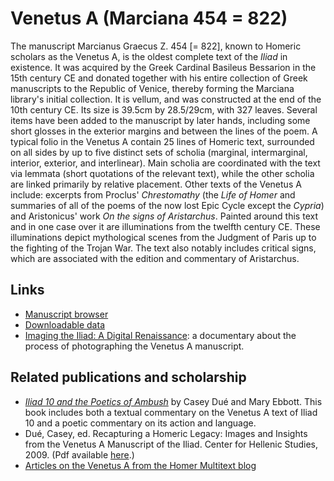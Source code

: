 # Venetus A (Marciana 454 = 822) #

The manuscript Marcianus Graecus Z. 454 [= 822], known to Homeric scholars as the Venetus A, is the oldest complete text of the *Iliad* in existence. It was acquired by the Greek Cardinal Basileus Bessarion in the 15th century CE and donated together with his entire collection of Greek manuscripts to the Republic of Venice, thereby forming the Marciana library's initial collection. It is vellum, and was constructed at the end of the 10th century CE. Its size is 39.5cm by 28.5/29cm, with 327 leaves. Several items have been added to the manuscript by later hands, including some short glosses in the exterior margins and between the lines of the poem. A typical folio in the Venetus A contain 25 lines of Homeric text, surrounded on all sides by up to five distinct sets of scholia (marginal, intermarginal, interior, exterior, and interlinear). Main scholia are coordinated with the text via lemmata (short quotations of the relevant text), while the other scholia are linked primarily by relative placement. Other texts of the Venetus A include: excerpts from Proclus' *Chrestomathy* (the *Life of Homer* and summaries of all of the poems of the now lost Epic Cycle except the *Cypria*) and Aristonicus' work *On the signs of Aristarchus*. Painted around this text and in one case over it are illuminations from the twelfth century CE. These illuminations depict mythological scenes from the Judgment of Paris up to the fighting of the Trojan War. The text also notably includes critical signs, which are associated with the edition and commentary of Aristarchus. 

## Links ##

- [Manuscript browser][1]
- [Downloadable data][2]
- [Imaging the Iliad: A Digital Renaissance](http://www.youtube.com/watch?v=ri6X1Dz4Ycg&feature=kp): a documentary about the process of photographing the Venetus A manuscript.




## Related publications and scholarship ##


- [*Iliad 10 and the Poetics of Ambush*](http://chs.harvard.edu/wa/pageR?tn=ArticleWrapper&bdc=12&mn=4172) by Casey Dué and Mary Ebbott. This book includes both a textual commentary on the Venetus A text of Iliad 10 and a poetic commentary on its action and language.
- Dué, Casey, ed. Recapturing a Homeric Legacy: Images and Insights from the Venetus A Manuscript of the Iliad. Center for Hellenic Studies, 2009. (Pdf available [here](http://www.homermultitext.org/Pubs/Due_Recapturing_a_Homeric_Legacy.pdf).)
- [Articles on the Venetus A from the Homer Multitext blog](http://homermultitext.blogspot.com/search/label/Venetus%20A)

[1]: http://www.homermultitext.org/hmt-digital/mss

[2]: http://www.homermultitext.org/hmt-image-archive.html
